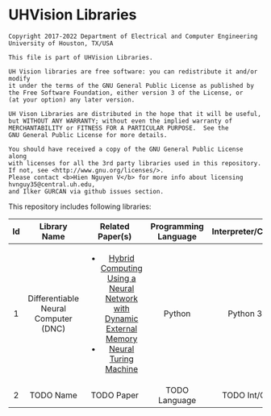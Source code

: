 <h1>UHVision Libraries</h1>

    Copyright 2017-2022 Department of Electrical and Computer Engineering
    University of Houston, TX/USA
    
    This file is part of UHVision Libraries.
   
    UH Vision libraries are free software: you can redistribute it and/or modify
    it under the terms of the GNU General Public License as published by
    the Free Software Foundation, either version 3 of the License, or
    (at your option) any later version.
   
    UH Vison Libraries are distributed in the hope that it will be useful,
    but WITHOUT ANY WARRANTY; without even the implied warranty of
    MERCHANTABILITY or FITNESS FOR A PARTICULAR PURPOSE.  See the
    GNU General Public License for more details.
   
    You should have received a copy of the GNU General Public License along 
    with licenses for all the 3rd party libraries used in this repository. 
    If not, see <http://www.gnu.org/licenses/>. 
    Please contact <b>Hien Nguyen V</b> for more info about licensing hvnguy35@central.uh.edu, 
    and Ilker GURCAN via github issues section.

<p> This repository includes following libraries: </p>

|  Id  |  Library Name  | Related Paper(s) | Programming Language | Interpreter/Compiler |
|:----:|:--------------:|:----------------:|:--------------------:|:--------------------:|
| 1    | Differentiable Neural Computer (DNC) | <ul><li><a href="https://www.gwern.net/docs/2016-graves.pdf">Hybrid Computing Using a Neural Network with Dynamic External Memory</a></li><li><a href="https://arxiv.org/pdf/1410.5401v2.pdf">Neural Turing Machine</a></li></ul> | Python               | Python 3.5.2         |
| 2    | TODO Name | TODO Paper | TODO Language | TODO Int/Comp |
